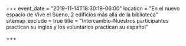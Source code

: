 +++
event_date = "2019-11-14T18:30:19-06:00"
location = "En el nuevo espacio de Vive el Sueno, 2 edificios más allá de la biblioteca"
sitemap_exclude = true
title = "Intercambio-Nuestros participantes practican su ingles y los voluntarios practican su español"

+++
